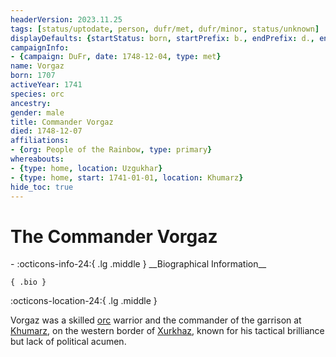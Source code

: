 ```yaml
---
headerVersion: 2023.11.25
tags: [status/uptodate, person, dufr/met, dufr/minor, status/unknown]
displayDefaults: {startStatus: born, startPrefix: b., endPrefix: d., endStatus: 'killed in battle against [[Grash|Grash''s]] armies'}
campaignInfo:
- {campaign: DuFr, date: 1748-12-04, type: met}
name: Vorgaz
born: 1707
activeYear: 1741
species: orc
ancestry:
gender: male
title: Commander Vorgaz
died: 1748-12-07
affiliations:
- {org: People of the Rainbow, type: primary}
whereabouts:
- {type: home, location: Uzgukhar}
- {type: home, start: 1741-01-01, location: Khumarz}
hide_toc: true
---
```

# The Commander Vorgaz
<div class="grid cards ext-narrow-margin ext-one-column" markdown>
- :octicons-info-24:{ .lg .middle } __Biographical Information__

    { .bio }

</div>



:octicons-location-24:{ .lg .middle }   


Vorgaz was a skilled [orc](<../../species/children-of-the-embodied-gods/orcs/orcs.md>) warrior and the commander of the garrison at [Khumarz](<../../gazetteer/istaros-watershed/xurkhaz/khumarz.md>), on the western border of [Xurkhaz](<../../gazetteer/istaros-watershed/xurkhaz/xurkhaz.md>), known for his tactical brilliance but lack of political acumen. 



